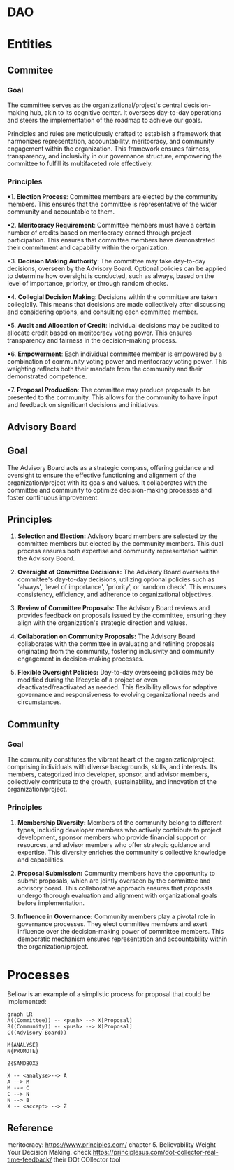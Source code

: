 # DAO


# Entities

## Commitee

### Goal

The committee serves as the organizational/project's central decision-making hub, akin to its cognitive center. It oversees day-to-day operations and steers the implementation of the roadmap to achieve our goals.

Principles and rules are meticulously crafted to establish a framework that harmonizes representation, accountability, meritocracy, and community engagement within the organization. This framework ensures fairness, transparency, and inclusivity in our governance structure, empowering the committee to fulfill its multifaceted role effectively.

### Principles

•1. **Election Process**: Committee members are elected by the community members. This ensures that the committee is representative of the wider community and accountable to them.

•2. **Meritocracy Requirement**: Committee members must have a certain number of credits based on meritocracy earned through project participation. This ensures that committee members have demonstrated their commitment and capability within the organization.

•3. **Decision Making Authority**: The committee may take day-to-day decisions, overseen by the Advisory Board. Optional policies can be applied to determine how oversight is conducted, such as always, based on the level of importance, priority, or through random checks.

•4. **Collegial Decision Making**: Decisions within the committee are taken collegially. This means that decisions are made collectively after discussing and considering options, and consulting each committee member.

•5. **Audit and Allocation of Credit**: Individual decisions may be audited to allocate credit based on meritocracy voting power. This ensures transparency and fairness in the decision-making process.

•6. **Empowerment**: Each individual committee member is empowered by a combination of community voting power and meritocracy voting power. This weighting reflects both their mandate from the community and their demonstrated competence.

•7. **Proposal Production**: The committee may produce proposals to be presented to the community. This allows for the community to have input and feedback on significant decisions and initiatives.

## Advisory Board

## Goal

The Advisory Board acts as a strategic compass, offering guidance and oversight to ensure the effective functioning and alignment of the organization/project with its goals and values. It collaborates with the committee and community to optimize decision-making processes and foster continuous improvement.

## Principles

1. **Selection and Election:** Advisory board members are selected by the committee members but elected by the community members. This dual process ensures both expertise and community representation within the Advisory Board.

2. **Oversight of Committee Decisions:** The Advisory Board oversees the committee's day-to-day decisions, utilizing optional policies such as 'always', 'level of importance', 'priority', or 'random check'. This ensures consistency, efficiency, and adherence to organizational objectives.

3. **Review of Committee Proposals:** The Advisory Board reviews and provides feedback on proposals issued by the committee, ensuring they align with the organization's strategic direction and values.

4. **Collaboration on Community Proposals:** The Advisory Board collaborates with the committee in evaluating and refining proposals originating from the community, fostering inclusivity and community engagement in decision-making processes.

5. **Flexible Oversight Policies:** Day-to-day overseeing policies may be modified during the lifecycle of a project or even deactivated/reactivated as needed. This flexibility allows for adaptive governance and responsiveness to evolving organizational needs and circumstances.

## Community

### Goal

The community constitutes the vibrant heart of the organization/project, comprising individuals with diverse backgrounds, skills, and interests. Its members, categorized into developer, sponsor, and advisor members, collectively contribute to the growth, sustainability, and innovation of the organization/project.

### Principles

1.  **Membership Diversity:** Members of the community belong to different types, including developer members who actively contribute to project development, sponsor members who provide financial support or resources, and advisor members who offer strategic guidance and expertise. This diversity enriches the community's collective knowledge and capabilities.
    
2.  **Proposal Submission:** Community members have the opportunity to submit proposals, which are jointly overseen by the committee and advisory board. This collaborative approach ensures that proposals undergo thorough evaluation and alignment with organizational goals before implementation.
    
3.  **Influence in Governance:** Community members play a pivotal role in governance processes. They elect committee members and exert influence over the decision-making power of committee members. This democratic mechanism ensures representation and accountability within the organization/project.

# Processes

Bellow is an example of a simplistic process for proposal that could be implemented:

```mermaid
graph LR
A((Committee)) -- <push> --> X[Proposal]
B((Community)) -- <push> --> X[Proposal]
C((Advisory Board))

M{ANALYSE}
N{PROMOTE}

Z{SANDBOX}

X -- <analyse>--> A
A --> M
M --> C
C --> N
N --> B
X -- <accept> --> Z
```
## Reference

meritocracy:
https://www.principles.com/ chapter 5. Believability Weight Your Decision Making. check  https://principlesus.com/dot-collector-real-time-feedback/ their DOt COllector tool
